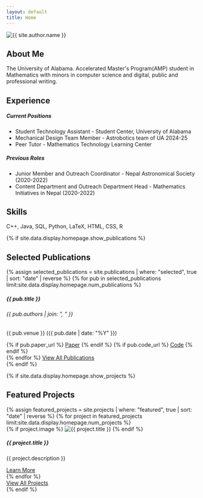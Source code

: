 ```yaml
---
layout: default
title: Home
---
```


<div class="row align-items-center py-5">
    <div class="col-md-4 text-center">
        <img src="{{ site.author.avatar }}" alt="{{ site.author.name }}" class="rounded-circle img-fluid mb-3" style="max-width: 200px;">
    </div>
    <div class="col-md-8">
    </div>
</div>

<div class="row mt-5">
    <div class="col-md-12">
        <h2>About Me</h2>
        <p>
            The University of Alabama. Accelerated Master's Program(AMP) student in Mathematics with minors in computer science and digital, public and professional writing.
        </p>
    </div>
</div>

<div class="row mt-5">
    <div class="col-md-12">
        <h2>Experience</h2>
        <div class="card mb-3">
            <div class="card-body">
                <h5>Current Positions</h5>
                <ul>
                    <li>Student Technology Assistant - Student Center, University of Alabama</li>
                    <li>Mechanical Design Team Member - Astrobotics team of UA 2024-25</li>
                    <li>Peer Tutor - Mathematics Technology Learning Center</li>
                </ul>
            </div>
        </div>
        <div class="card">
            <div class="card-body">
                <h5>Previous Roles</h5>
                <ul>
                    <li>Junior Member and Outreach Coordinator - Nepal Astronomical Society (2020-2022)</li>
                    <li>Content Department and Outreach Department Head - Mathematics Initiatives in Nepal (2020-2022)</li>
                </ul>
            </div>
        </div>
    </div>
</div>

<div class="row mt-5">
    <div class="col-md-12">
        <h2>Skills</h2>
        <div class="card">
            <div class="card-body">
                <p>C++, Java, SQL, Python, LaTeX, HTML, CSS, R</p>
            </div>
        </div>
    </div>
</div>

{% if site.data.display.homepage.show_publications %}
<div class="row mt-5">
    <div class="col-md-12">
        <h2>Selected Publications</h2>
        {% assign selected_publications = site.publications | where: "selected", true | sort: "date" | reverse %}
        {% for pub in selected_publications limit:site.data.display.homepage.num_publications %}
        <div class="card mb-3">
            <div class="card-body">
                <h5 class="card-title">{{ pub.title }}</h5>
                <h6 class="card-subtitle mb-2 text-muted">{{ pub.authors | join: ", " }}</h6>
                <p class="card-text">{{ pub.venue }} ({{ pub.date | date: "%Y" }})</p>
                <div class="btn-group">
                    {% if pub.paper_url %}
                    <a href="{{ pub.paper_url }}" class="btn btn-sm btn-outline-primary">Paper</a>
                    {% endif %}
                    {% if pub.code_url %}
                    <a href="{{ pub.code_url }}" class="btn btn-sm btn-outline-secondary">Code</a>
                    {% endif %}
                </div>
            </div>
        </div>
        {% endfor %}
        <a href="{{ '/publications' | relative_url }}" class="btn btn-primary mt-3">View All Publications</a>
    </div>
</div>
{% endif %}

{% if site.data.display.homepage.show_projects %}
<div class="row mt-5">
    <div class="col-md-12">
        <h2>Featured Projects</h2>
        <div class="row">
            {% assign featured_projects = site.projects | where: "featured", true | sort: "date" | reverse %}
            {% for project in featured_projects limit:site.data.display.homepage.num_projects %}
            <div class="col-md-4 mb-4">
                <div class="card h-100">
                    {% if project.image %}
                    <img src="{{ project.image | relative_url }}" class="card-img-top" alt="{{ project.title }}">
                    {% endif %}
                    <div class="card-body">
                        <h5 class="card-title">{{ project.title }}</h5>
                        <p class="card-text">{{ project.description }}</p>
                        <a href="{{ project.url | relative_url }}" class="btn btn-primary">Learn More</a>
                    </div>
                </div>
            </div>
            {% endfor %}
        </div>
        <a href="{{ '/projects' | relative_url }}" class="btn btn-primary mt-3">View All Projects</a>
    </div>
</div>
{% endif %} 